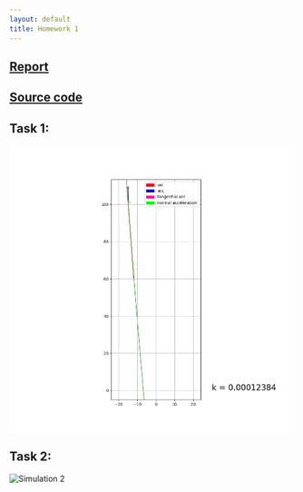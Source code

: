 ```yaml
---
layout: default
title: Homework 1
---
```


## [Report](https://github.com/lvjonok/f22-theoretical-mechanics/raw/master/homework1/hw1.pdf)

## [Source code](https://github.com/lvjonok/f22-theoretical-mechanics/tree/master/homework1)

## Task 1:

![Simulation 1](https://github.com/lvjonok/f22-theoretical-mechanics/raw/master/homework1/motion_task1.gif)

## Task 2:

![Simulation 2](https://github.com/lvjonok/f22-theoretical-mechanics/raw/master/homework1/motion_task2.gif)
